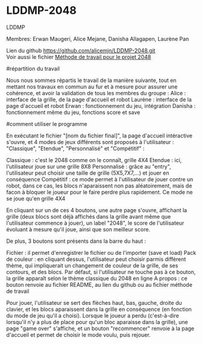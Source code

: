 # LDDMP-2048
LDDMP

Membres: Erwan Maugeri, Alice Mejane, Danisha Allagapen, Laurène Pan

Lien du github https://github.com/alicemjn/LDDMP-2048.git <br/>
Voir aussi le fichier [Méthode de travail pour le projet 2048](./TRAVAIL.md)

#répartition du travail

Nous nous sommes répartis le travail de la manière suivante, tout en mettant nos travaux en commun au fur et à mesure pour assurer une cohérence, et avoir la validation de tous les membres du groupe :
    Alice : interface de la grille, de la page d'accueil et robot
    Laurène : interface de la page d'accueil et robot
    Erwan : fonctionnement du jeu, intégration
    Danisha : fonctionnement même du jeu, fonctions score et save


#comment utiliser le programme

En exécutant le fichier "[nom du fichier final]", la page d'accueil intéractive s'ouvre, et 4 modes de jeux différents sont proposés à l'utilisateur : "Classique", "Etendue", "Personnalisé" et "Compétitif" :

  Classique : c'est le 2048 comme on le connaît, grille 4X4
  Etendue : ici, l'utilisateur joue sur une grille 8X8
  Personnalisé : grâce au "entry", l'utilisateur peut choisir une taille de grille (5X5,7X7,...) et jouer en conséquence
  Compétitif : ce mode permet à l'utilisateur de jouer contre un robot, dans ce cas, les blocs n'aparaissent non pas aléatoirement, mais de facon à bloquer le joueur pour le faire perdre plus rapidement. Ce mode ne se joue qu'en grille 4X4

En cliquant sur un de ces 4 boutons, une autre page s'ouvre, affichant la grille (deux blocs sont déjà affichés dans la grille avant même que l'utilisateur commence à jouer), un label "2048", le score de l'utilisateur évoluant à mesure qu'il joue, ainsi que son meilleur score. 

De plus, 3 boutons sont présents dans la barre du haut :

  Fichier : il permet d'enregistrer le fichier ou de l'importer (save et load)
  Pack de couleur : en cliquant dessus, l'utilisateur peut choisir parmis différent thème, qui impliquerait un changement de couleur de la grille, de ses contours, et des blocs. Par défaut, si l'utilisateur ne touche pas à ce bouton, la grille apparaît selon le thème classique du 2048 en ligne
  A propos : ce bouton renvoie au fichier README, au lien du github ou au fichier méthode de travail

Pour jouer, l'utilisateur se sert des flèches haut, bas, gauche, droite du clavier, et les blocs aparaissent dans la grille en conséquence (en fonction du mode de jeu qu'il a choisi).
Lorsque le joueur a perdu (c'est-à-dire lorsqu'il n'y a plus de place pour qu'un bloc aparaisse dans la grille), une page "game over" s'affiche, et un bouton "recommencer" renvoie à la page d'accueil et permet de choisir le mode voulu, puis rejouer.
